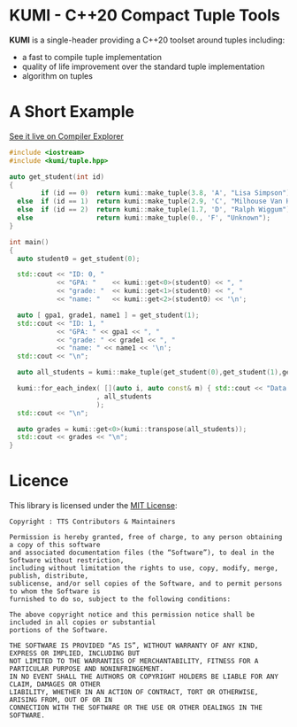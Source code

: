 # KUMI - C++20 Compact Tuple Tools

**KUMI** is a single-header providing a C++20 toolset around tuples including:
  -  a fast to compile tuple implementation
  -  quality of life improvement over the standard tuple implementation
  -  algorithm on tuples

# A Short Example

[See it live on Compiler Explorer](https://godbolt.org/z/cWshW8GPx)

~~~~~~~~~~~~~~~~~~~~~~~~~~~~~~~~~~~~~~~~ c++
#include <iostream>
#include <kumi/tuple.hpp>

auto get_student(int id)
{
        if (id == 0)  return kumi::make_tuple(3.8, 'A', "Lisa Simpson");
  else  if (id == 1)  return kumi::make_tuple(2.9, 'C', "Milhouse Van Houten");
  else  if (id == 2)  return kumi::make_tuple(1.7, 'D', "Ralph Wiggum");
  else                return kumi::make_tuple(0., 'F', "Unknown");
}

int main()
{
  auto student0 = get_student(0);

  std::cout << "ID: 0, "
            << "GPA: "    << kumi::get<0>(student0) << ", "
            << "grade: "  << kumi::get<1>(student0) << ", "
            << "name: "   << kumi::get<2>(student0) << '\n';

  auto [ gpa1, grade1, name1 ] = get_student(1);
  std::cout << "ID: 1, "
            << "GPA: " << gpa1 << ", "
            << "grade: " << grade1 << ", "
            << "name: " << name1 << '\n';
  std::cout << "\n";

  auto all_students = kumi::make_tuple(get_student(0),get_student(1),get_student(2));

  kumi::for_each_index( [](auto i, auto const& m) { std::cout << "Data #" << i << " : " << m << "\n";}
                      , all_students
                      );
  std::cout << "\n";

  auto grades = kumi::get<0>(kumi::transpose(all_students));
  std::cout << grades << "\n";
}
~~~~~~~~~~~~~~~~~~~~~~~~~~~~~~~~~~~~~~~~

# Licence

This library is licensed under the [MIT License](http://opensource.org/licenses/MIT):

~~~~~~~~~~~~~~~~~~~~~~~~~~~~~~~~~~~~~~~~~~~~~~~~~~ none
Copyright : TTS Contributors & Maintainers

Permission is hereby granted, free of charge, to any person obtaining a copy of this software
and associated documentation files (the “Software”), to deal in the Software without restriction,
including without limitation the rights to use, copy, modify, merge, publish, distribute,
sublicense, and/or sell copies of the Software, and to permit persons to whom the Software is
furnished to do so, subject to the following conditions:

The above copyright notice and this permission notice shall be included in all copies or substantial
portions of the Software.

THE SOFTWARE IS PROVIDED “AS IS”, WITHOUT WARRANTY OF ANY KIND, EXPRESS OR IMPLIED, INCLUDING BUT
NOT LIMITED TO THE WARRANTIES OF MERCHANTABILITY, FITNESS FOR A PARTICULAR PURPOSE AND NONINFRINGEMENT.
IN NO EVENT SHALL THE AUTHORS OR COPYRIGHT HOLDERS BE LIABLE FOR ANY CLAIM, DAMAGES OR OTHER
LIABILITY, WHETHER IN AN ACTION OF CONTRACT, TORT OR OTHERWISE, ARISING FROM, OUT OF OR IN
CONNECTION WITH THE SOFTWARE OR THE USE OR OTHER DEALINGS IN THE SOFTWARE.
~~~~~~~~~~~~~~~~~~~~~~~~~~~~~~~~~~~~~~~~~~~~~~~~~~

